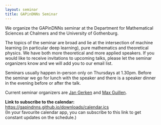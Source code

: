 ```yaml
---
layout: seminar
title: GAPinDNNs Seminar
---
```


We organize the GAPinDNNs seminar at the Department for Mathematical Sciences at Chalmers and the University of Gothenburg.

The topics of the seminar are broad and lie at the intersection of machine learning (in particular deep learning), pure mathematics and theoretical physics. We have both more theoretical and more applied speakers. If you would like to receive invitations to upcoming talks, please let the seminar organizers know and we will add you to our email list.

Seminars usually happen in-person only on Thursdays at 1.30pm. Before the seminar we go for lunch with the speaker and there is a speaker dinner in the evening before or after the talk.

Current seminar organizers are [Jan Gerken](/members/Jan_Gerken) and [Max
Guillen](/members/Max_Guillen).

**Link to subscribe to the calendar:** https://gapindnns.github.io/downloads/calendar.ics <a href="https://gapindnns.github.io/downloads/calendar.ics" class="copyable"><i class="bi bi-clipboard"></i></a>  
<span class="text-secondary">(In your favourite calendar app, you can subscribe to this link to get constant updates on the schedule.)</span>

